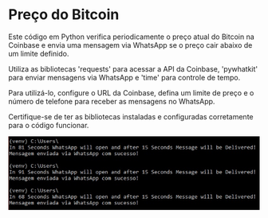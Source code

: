 # Preço do Bitcoin

Este código em Python verifica periodicamente o preço atual do Bitcoin na Coinbase e envia uma mensagem via WhatsApp se o preço cair abaixo de um limite definido. 

Utiliza as bibliotecas 'requests' para acessar a API da Coinbase, 'pywhatkit' para enviar mensagens via WhatsApp e 'time' para controle de tempo. 

Para utilizá-lo, configure o URL da Coinbase, defina um limite de preço e o número de telefone para receber as mensagens no WhatsApp.

Certifique-se de ter as bibliotecas instaladas e configuradas corretamente para o código funcionar.

![Imagem da Aplicação](bitdados.jpg)
